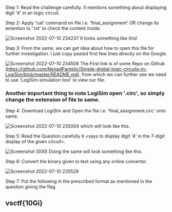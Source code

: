 Step 1: Read the challenge carefully. It mentions something about displaying digit '4' in an logic circuit.

Step 2: Apply 'cat' command on file i.e. 'final_assignment' OR change its extention to '.txt' to check the content inside.

![Screenshot 2022-07-10 234237](https://user-images.githubusercontent.com/90497253/178157008-cc611615-9013-47c5-a693-8e8ee9f07c86.png)
It looks something like this!

Step 3: From the same, we can get idea about how to open this file for further investigation. I just copy pasted first few lines directly on the Google. 

![Screenshot 2022-07-10 234506](https://user-images.githubusercontent.com/90497253/178157080-58f00960-a6af-4f31-9b2e-c82e8fb36776.png)
The First link is of some Repo on Github (https://github.com/NenadPantelic/Simple-digital-logic-circuits-in-LogiSim/blob/master/README.md), from which we can further see we need to use 'LogiSim simulation tool' to view our file.
### Another important thing to note LogiSim open '.circ', so simply change the extension of file to same.

Step 4: Download LogiSim and Open the file i.e. 'final_assignment.circ' onto same.

![Screenshot 2022-07-10 235004](https://user-images.githubusercontent.com/90497253/178157223-19497909-4ec2-4aa2-a55f-8f280cd649dc.png)
which will look like this.

Step 5: Read the Question carefully it <says to display digit '4' in the 7-digit display of the given circuit>.

![Screenshot (500)](https://user-images.githubusercontent.com/90497253/178157313-2656b624-373b-4cf3-b211-7541e6cc2199.png)
Doing the same will look something like this.

Step 6: Convert the binary given to text using any online convertor.

![Screenshot 2022-07-10 235529](https://user-images.githubusercontent.com/90497253/178157367-edcc947d-065c-46eb-a6a4-6edb5f0e0b6d.png)

Step 7: Put the following in the prescribed format as mentioned in the question giving the flag.
## vsctf{10Gi}
